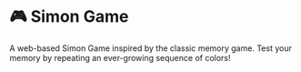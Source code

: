 # 🎮 Simon Game
A web-based Simon Game inspired by the classic memory game. Test your memory by repeating an ever-growing sequence of colors!
